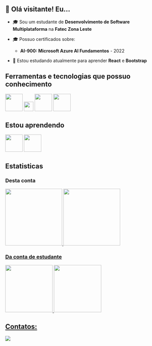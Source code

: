 ## 👋 Olá visitante! Eu... ##

- 🎓 Sou um estudante de **Desenvolvimento de Software Multiplataforma** na **Fatec Zona Leste**
- 🎓 Possuo certificados sobre:
    - **AI-900: Microsoft Azure AI Fundamentos** - 2022

- 🤔 Estou estudando atualmente para aprender **React** e **Bootstrap**


## Ferramentas e tecnologias que possuo conhecimento

<img src="https://cdn.jsdelivr.net/gh/devicons/devicon@latest/icons/html5/html5-original.svg" style="width: 55px; height: 55px;" /> <img src="https://cdn.jsdelivr.net/gh/devicons/devicon@latest/icons/css3/css3-original-wordmark.svg"  style="width: 30px; height: 30px;" />
<img src="https://cdn.jsdelivr.net/gh/devicons/devicon@latest/icons/javascript/javascript-original.svg" style="width: 55px; height: 55px;" />
<img src="https://cdn.jsdelivr.net/gh/devicons/devicon@latest/icons/java/java-original-wordmark.svg" style="width: 55px; height: 55px;" />


## Estou aprendendo

<div>
    <img src="https://cdn.jsdelivr.net/gh/devicons/devicon@latest/icons/react/react-original.svg" style="width: 55px; height: 55px;" />
    <img src="https://cdn.jsdelivr.net/gh/devicons/devicon@latest/icons/bootstrap/bootstrap-original-wordmark.svg"  style="width: 55px; height: 55px;"/>
</div>


## Estatisticas

### Desta conta
<div>
<a href="https://github.com/israelsouza">
<img loading="lazy" height="180em" src="https://github-readme-stats.vercel.app/api/top-langs/?username=israelsouza&layout=compact&langs_count=7&theme=dracula"/>
<img loading="lazy" height="180em" src="https://github-readme-stats.vercel.app/api?username=israelsouza&show_icons=true&theme=dracula&include_all_commits=true&count_private=true"/>
</div>

### Da conta de estudante

<div>
<a href="https://github.com/israeldesouzalima">
<img loading="lazy" height="150em" src="https://github-readme-stats.vercel.app/api/top-langs/?username=israeldesouzalima&layout=compact&langs_count=7&theme=dracula"/>
<img loading="lazy" height="150em" src="https://github-readme-stats.vercel.app/api?username=israeldesouzalima&show_icons=true&theme=dracula&include_all_commits=true&count_private=true"/>
</div>


## Contatos:

<div>
<a href="https://www.linkedin.com/in/israel-souza-lima" target="_blank"><img loading="lazy" src="https://img.shields.io/badge/-LinkedIn-%230077B5?style=for-the-badge&logo=linkedin&logoColor=white" target="_blank"></a>   
</div>
